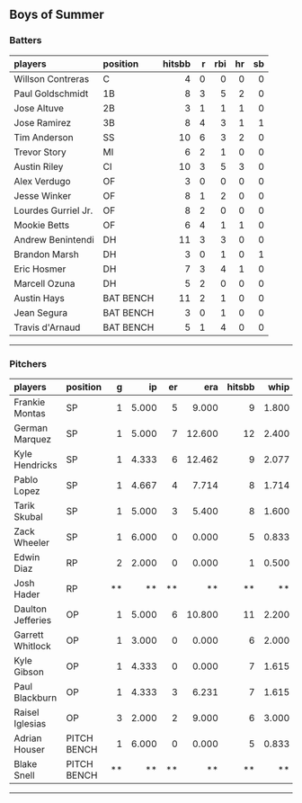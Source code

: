 ## Boys of Summer

### Batters

 
|players             |position  | hitsbb|  r| rbi| hr| sb| 
|:-------------------|:---------|------:|--:|---:|--:|--:| 
|Willson Contreras   |C         |      4|  0|   0|  0|  0| 
|Paul Goldschmidt    |1B        |      8|  3|   5|  2|  0| 
|Jose Altuve         |2B        |      3|  1|   1|  1|  0| 
|Jose Ramirez        |3B        |      8|  4|   3|  1|  1| 
|Tim Anderson        |SS        |     10|  6|   3|  2|  0| 
|Trevor Story        |MI        |      6|  2|   1|  0|  0| 
|Austin Riley        |CI        |     10|  3|   5|  3|  0| 
|Alex Verdugo        |OF        |      3|  0|   0|  0|  0| 
|Jesse Winker        |OF        |      8|  1|   2|  0|  0| 
|Lourdes Gurriel Jr. |OF        |      8|  2|   0|  0|  0| 
|Mookie Betts        |OF        |      6|  4|   1|  1|  0| 
|Andrew Benintendi   |DH        |     11|  3|   3|  0|  0| 
|Brandon Marsh       |DH        |      3|  0|   1|  0|  1| 
|Eric Hosmer         |DH        |      7|  3|   4|  1|  0| 
|Marcell Ozuna       |DH        |      5|  2|   0|  0|  0| 
|Austin Hays         |BAT BENCH |     11|  2|   1|  0|  0| 
|Jean Segura         |BAT BENCH |      3|  0|   1|  0|  0| 
|Travis d'Arnaud     |BAT BENCH |      5|  1|   4|  0|  0| 


* * *

### Pitchers

 
|players           |position    |  g|    ip| er|    era| hitsbb|  whip| so|  w| sv| 
|:-----------------|:-----------|--:|-----:|--:|------:|------:|-----:|--:|--:|--:| 
|Frankie Montas    |SP          |  1| 5.000|  5|  9.000|      9| 1.800|  6|  0|  0| 
|German Marquez    |SP          |  1| 5.000|  7| 12.600|     12| 2.400|  5|  0|  0| 
|Kyle Hendricks    |SP          |  1| 4.333|  6| 12.462|      9| 2.077|  2|  0|  0| 
|Pablo Lopez       |SP          |  1| 4.667|  4|  7.714|      8| 1.714|  7|  0|  0| 
|Tarik Skubal      |SP          |  1| 5.000|  3|  5.400|      8| 1.600|  4|  0|  0| 
|Zack Wheeler      |SP          |  1| 6.000|  0|  0.000|      5| 0.833|  7|  1|  0| 
|Edwin Diaz        |RP          |  2| 2.000|  0|  0.000|      1| 0.500|  5|  0|  2| 
|Josh Hader        |RP          | **|    **| **|     **|     **|    **| **| **| **| 
|Daulton Jefferies |OP          |  1| 5.000|  6| 10.800|     11| 2.200|  4|  0|  0| 
|Garrett Whitlock  |OP          |  1| 3.000|  0|  0.000|      6| 2.000|  2|  0|  0| 
|Kyle Gibson       |OP          |  1| 4.333|  0|  0.000|      7| 1.615|  3|  0|  0| 
|Paul Blackburn    |OP          |  1| 4.333|  3|  6.231|      7| 1.615|  5|  0|  0| 
|Raisel Iglesias   |OP          |  3| 2.000|  2|  9.000|      6| 3.000|  3|  0|  2| 
|Adrian Houser     |PITCH BENCH |  1| 6.000|  0|  0.000|      5| 0.833|  6|  1|  0| 
|Blake Snell       |PITCH BENCH | **|    **| **|     **|     **|    **| **| **| **| 


* * *


